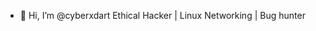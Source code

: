- 👋 Hi, I’m @cyberxdart
Ethical Hacker | Linux Networking | Bug hunter

<!---
cyberxdart/cyberxdart is a ✨ special ✨ repository because its `README.md` (this file) appears on your GitHub profile.
You can click the Preview link to take a look at your changes.
--->

